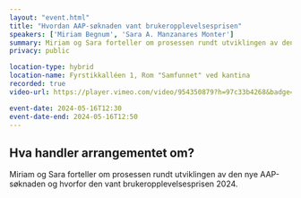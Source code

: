 ```yaml
---
layout: "event.html"
title: "Hvordan AAP-søknaden vant brukeropplevelsesprisen"
speakers: ['Miriam Begnum', 'Sara A. Manzanares Monter']
summary: Miriam og Sara forteller om prosessen rundt utviklingen av den nye AAP-søknaden og hvorfor den vant brukeropplevelsesprisen 2024.
privacy: public

location-type: hybrid
location-name: Fyrstikkalléen 1, Rom "Samfunnet" ved kantina
recorded: true
video-url: https://player.vimeo.com/video/954350879?h=97c33b4268&badge=0&autopause=0&player_id=0&app_id=58479&texttrack=no

event-date: 2024-05-16T12:30
event-date-end: 2024-05-16T12:50
---
```


## Hva handler arrangementet om?

Miriam og Sara forteller om prosessen rundt utviklingen av den nye AAP-søknaden og hvorfor den vant brukeropplevelsesprisen 2024.
